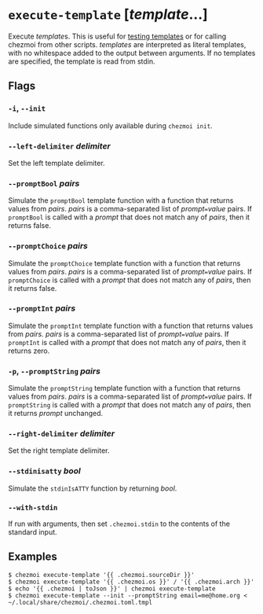 # `execute-template` [*template*...]

Execute *template*s. This is useful for [testing
templates](../../user-guide/templating.md#testing-templates) or for calling
chezmoi from other scripts. *templates* are interpreted as literal templates,
with no whitespace added to the output between arguments. If no templates are
specified, the template is read from stdin.

## Flags

### `-i`, `--init`

Include simulated functions only available during `chezmoi init`.

### `--left-delimiter` *delimiter*

Set the left template delimiter.

### `--promptBool` *pairs*

Simulate the `promptBool` template function with a function that returns values
from *pairs*. *pairs* is a comma-separated list of *prompt*`=`*value* pairs. If
`promptBool` is called with a *prompt* that does not match any of *pairs*, then
it returns false.

### `--promptChoice` *pairs*

Simulate the `promptChoice` template function with a function that returns
values from *pairs*. *pairs* is a comma-separated list of *prompt*`=`*value*
pairs. If `promptChoice` is called with a *prompt* that does not match any of
*pairs*, then it returns false.

### `--promptInt` *pairs*

Simulate the `promptInt` template function with a function that returns values
from *pairs*. *pairs* is a comma-separated list of *prompt*`=`*value* pairs. If
`promptInt` is called with a *prompt* that does not match any of *pairs*, then
it returns zero.

### `-p`, `--promptString` *pairs*

Simulate the `promptString` template function with a function that returns
values from *pairs*. *pairs* is a comma-separated list of *prompt*`=`*value*
pairs. If `promptString` is called with a *prompt* that does not match any of
*pairs*, then it returns *prompt* unchanged.

### `--right-delimiter` *delimiter*

Set the right template delimiter.

### `--stdinisatty` *bool*

Simulate the `stdinIsATTY` function by returning *bool*.

### `--with-stdin`

If run with arguments, then set `.chezmoi.stdin` to the contents of the standard
input.

## Examples

```console
$ chezmoi execute-template '{{ .chezmoi.sourceDir }}'
$ chezmoi execute-template '{{ .chezmoi.os }}' / '{{ .chezmoi.arch }}'
$ echo '{{ .chezmoi | toJson }}' | chezmoi execute-template
$ chezmoi execute-template --init --promptString email=me@home.org < ~/.local/share/chezmoi/.chezmoi.toml.tmpl
```
